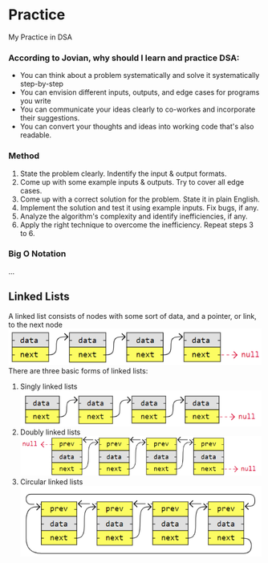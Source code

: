 # Practice
My Practice in DSA

### According to Jovian, why should I learn and practice DSA:
- You can think about a problem systematically and solve it systematically step-by-step
- You can envision different inputs, outputs, and edge cases for programs you write
- You can communicate your ideas clearly to co-workes and incorporate their suggestions.
- You can convert your thoughts and ideas into working code that's also readable.

### Method
1. State the problem clearly. Indentify the input & output formats.
2. Come up with some example inputs & outputs. Try to cover all edge cases.
3. Come up with a correct solution for the problem. State it in plain English.
4. Implement the solution and test it using example inputs. Fix bugs, if any.
5. Analyze the algorithm's complexity and identify inefficiencies, if any.
6. Apply the right technique to overcome the inefficiency. Repeat steps 3 to 6.

### Big O Notation
...

## Linked Lists
A linked list consists of nodes with some sort of data, and a pointer, or link, to the next node
![alt text](images/image.png)
There are three basic forms of linked lists:
1. Singly linked lists
![alt text](images/image-1.png)
2. Doubly linked lists
![alt text](images/image-2.png)
3. Circular linked lists
![alt text](images/image-4.png)